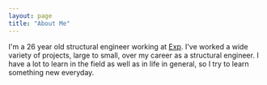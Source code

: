```yaml
---
layout: page
title: "About Me"
---
```


I'm a 26 year old structural engineer working at [Exp](https://www.exp.com/). I've worked a wide variety of projects, large to small, over my career as a structural engineer. I have a lot to learn in the field as well as in life in general, so I try to learn something new everyday.
